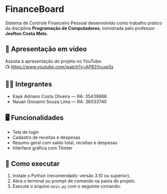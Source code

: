# FinanceBoard

Sistema de Controle Financeiro Pessoal desenvolvido como trabalho prático da disciplina **Programação de Computadores**, ministrada pelo professor **Jeofton Costa Melo**.

## 🎥 Apresentação em vídeo

Assista à apresentação do projeto no YouTube:  
📺 https://www.youtube.com/watch?v=AP831nuxe5s

## 👨‍💻 Integrantes

- Kayk Adriano Costa Oliveira — RA: 35439866  
- Nauan Giovanni Souza Lima — RA: 36033740

## 🖥️ Funcionalidades

- Tela de login
- Cadastro de receitas e despesas
- Resumo geral com saldo total, receitas e despesas
- Interface gráfica com Tkinter

## 🚀 Como executar

1. Instale o Python (recomendado: versão 3.10 ou superior).
2. Abra o terminal ou prompt de comando na pasta do projeto.
3. Execute o arquivo `main.py` com o seguinte comando:


